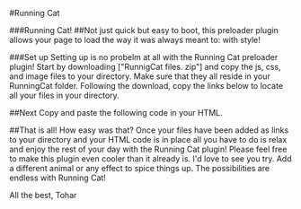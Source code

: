 
#Running Cat
		
		
###Running Cat! 
##Not just quick but easy to boot, this preloader plugin allows your page to load the way it was always meant to: with style!
		
	
###Set up
Setting up is no probelm at all with the Running Cat 
preloader  plugin! Start by downloading ["RunnigCat files.
zip"] and copy the js, css, and image files to your 
directory. Make sure that they all reside in your 
RunningCat folder. Following the download, copy the links
below to locate all your files in your directory.

	

<script src="http://code.jquery.com/jquery-1.11.3.min.js"/script</script>
<link rel="stylesheet" href="cat.css" type="text/css">
<script src="runningCat.js"</script>

	 
##Next
Copy and paste the following code in your HTML.
<div class="preloader"</code>
<div class="loaderContainer"</div>
<div id="run"</div>
</div>
</div>
	
##That is all!
How easy was that? Once your files have been added as links to your directory and your HTML code is in place all you have to do is relax and enjoy the rest of your day with the Running Cat plugin!
Please feel free to make this plugin even cooler than it already is. I'd love to see you try. Add a different animal or any effect to spice things up. The possibilities are endless with Running Cat!

All the best,
Tohar
		
	
	